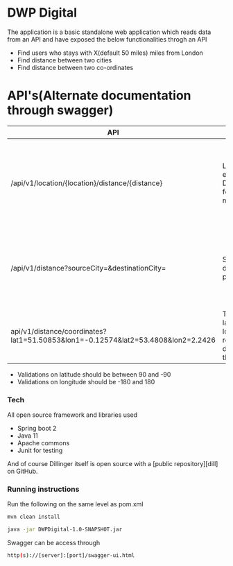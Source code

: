 # DWP Digital
The application is a basic standalone web application which reads data from an API and have exposed the below functionalities throgh an API

  - Find users who stays with X(default 50 miles) miles from London
  - Find distance between two cities
  - Find distance between two co-ordinates

# API's(Alternate documentation through swagger)
| API | Inputs |  Description |
| ------ | ------ | ------ |
| /api/v1/location/{location}/distance/{distance} | Location(Location enums), Distance(Optional fefault 50) in miles | This API takes the city and returns the users who stay within the radius of "distance" miles|
| /api/v1/distance?sourceCity=&destinationCity= | Source city and destination city parameters| Returns the distance between source and destination cities with pre configured coordinates |
| api/v1/distance/coordinates?lat1=51.50853&lon1=-0.12574&lat2=53.4808&lon2=2.2426 | Takes a pair of latitudes and longitudes and returns the distance between them |


  - Validations on latitude should be between 90 and -90
  - Validations on longitude should be -180 and 180

### Tech

All open source framework and libraries used

* Spring boot 2
* Java 11
* Apache commons
* Junit for testing

And of course Dillinger itself is open source with a [public repository][dill]
 on GitHub.

### Running instructions

Run the following on the same level as pom.xml

```sh
mvn clean install
```

```sh
java -jar DWPDigital-1.0-SNAPSHOT.jar
```

Swagger can be access through

```sh
http(s)://[server]:[port]/swagger-ui.html
```
